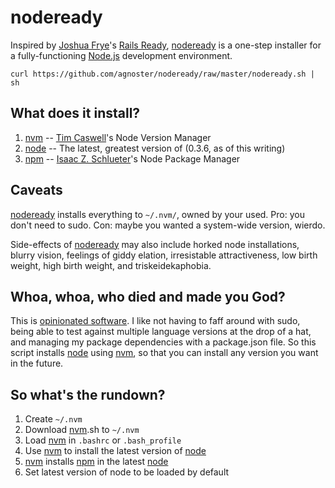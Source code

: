 nodeready
=========

Inspired by [Joshua Frye]'s [Rails Ready], [nodeready] is a one-step installer for a fully-functioning [Node.js][node] development environment.

    curl https://github.com/agnoster/nodeready/raw/master/nodeready.sh | sh

What does it install?
---------------------

1. [nvm] -- [Tim Caswell]'s Node Version Manager
2. [node] -- The latest, greatest version of (0.3.6, as of this writing)
3. [npm] -- [Isaac Z. Schlueter]'s Node Package Manager

Caveats
-------

[nodeready] installs everything to `~/.nvm/`, owned by your used. Pro: you don't need to sudo. Con: maybe you wanted a system-wide version, wierdo.

Side-effects of [nodeready] may also include horked node installations, blurry vision, feelings of giddy elation, irresistable attractiveness, low birth weight, high birth weight, and triskeidekaphobia.

Whoa, whoa, who died and made you God?
--------------------------------------

This is [opinionated software]. I like not having to faff around with sudo, being able to test against multiple language versions at the drop of a hat, and managing my package dependencies with a package.json file. So this script installs [node] using [nvm], so that you can install any version you want in the future.

So what's the rundown?
----------------------

1. Create `~/.nvm`
2. Download [nvm].sh to `~/.nvm`
3. Load [nvm] in `.bashrc` or `.bash_profile`
4. Use [nvm] to install the latest version of [node]
5. [nvm] installs [npm] in the latest [node]
6. Set latest version of node to be loaded by default

[Rails Ready]:		https://github.com/joshfng/railsready
[node]:				http://nodejs.org/
[nvm]:				https://github.com/creationix/nvm
[npm]:				http://npmjs.org/
[nodeready]:		https://github.com/agnoster/nodeready

[opinionated software]: http://gettingreal.37signals.com/ch04_Make_Opinionated_Software.php
	"37signals: Make Opinionated Software"

[Joshua Frye]:		https://github.com/joshfng
[Tim Caswell]:		https://github.com/creationix
[Isaac Z. Schlueter]:	https://github.com/isaacs
